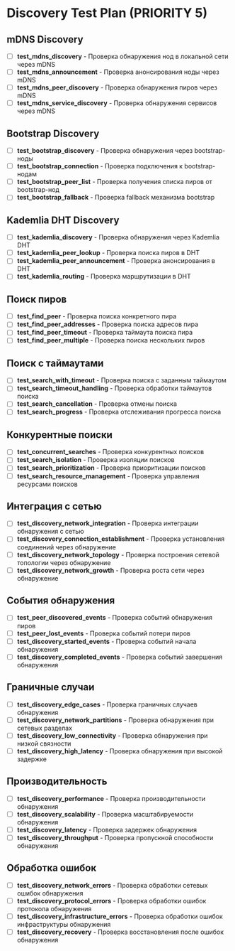 # Discovery Test Plan (PRIORITY 5)

## mDNS Discovery
- [ ] **test_mdns_discovery** - Проверка обнаружения нод в локальной сети через mDNS
- [ ] **test_mdns_announcement** - Проверка анонсирования ноды через mDNS
- [ ] **test_mdns_peer_discovery** - Проверка обнаружения пиров через mDNS
- [ ] **test_mdns_service_discovery** - Проверка обнаружения сервисов через mDNS

## Bootstrap Discovery
- [ ] **test_bootstrap_discovery** - Проверка обнаружения через bootstrap-ноды
- [ ] **test_bootstrap_connection** - Проверка подключения к bootstrap-нодам
- [ ] **test_bootstrap_peer_list** - Проверка получения списка пиров от bootstrap-нод
- [ ] **test_bootstrap_fallback** - Проверка fallback механизма bootstrap

## Kademlia DHT Discovery
- [ ] **test_kademlia_discovery** - Проверка обнаружения через Kademlia DHT
- [ ] **test_kademlia_peer_lookup** - Проверка поиска пиров в DHT
- [ ] **test_kademlia_peer_announcement** - Проверка анонсирования в DHT
- [ ] **test_kademlia_routing** - Проверка маршрутизации в DHT

## Поиск пиров
- [ ] **test_find_peer** - Проверка поиска конкретного пира
- [ ] **test_find_peer_addresses** - Проверка поиска адресов пира
- [ ] **test_find_peer_timeout** - Проверка таймаута поиска пира
- [ ] **test_find_peer_multiple** - Проверка поиска нескольких пиров

## Поиск с таймаутами
- [ ] **test_search_with_timeout** - Проверка поиска с заданным таймаутом
- [ ] **test_search_timeout_handling** - Проверка обработки таймаутов поиска
- [ ] **test_search_cancellation** - Проверка отмены поиска
- [ ] **test_search_progress** - Проверка отслеживания прогресса поиска

## Конкурентные поиски
- [ ] **test_concurrent_searches** - Проверка конкурентных поисков
- [ ] **test_search_isolation** - Проверка изоляции поисков
- [ ] **test_search_prioritization** - Проверка приоритизации поисков
- [ ] **test_search_resource_management** - Проверка управления ресурсами поисков

## Интеграция с сетью
- [ ] **test_discovery_network_integration** - Проверка интеграции обнаружения с сетью
- [ ] **test_discovery_connection_establishment** - Проверка установления соединений через обнаружение
- [ ] **test_discovery_network_topology** - Проверка построения сетевой топологии через обнаружение
- [ ] **test_discovery_network_growth** - Проверка роста сети через обнаружение

## События обнаружения
- [ ] **test_peer_discovered_events** - Проверка событий обнаружения пиров
- [ ] **test_peer_lost_events** - Проверка событий потери пиров
- [ ] **test_discovery_started_events** - Проверка событий начала обнаружения
- [ ] **test_discovery_completed_events** - Проверка событий завершения обнаружения

## Граничные случаи
- [ ] **test_discovery_edge_cases** - Проверка граничных случаев обнаружения
- [ ] **test_discovery_network_partitions** - Проверка обнаружения при сетевых разделах
- [ ] **test_discovery_low_connectivity** - Проверка обнаружения при низкой связности
- [ ] **test_discovery_high_latency** - Проверка обнаружения при высокой задержке

## Производительность
- [ ] **test_discovery_performance** - Проверка производительности обнаружения
- [ ] **test_discovery_scalability** - Проверка масштабируемости обнаружения
- [ ] **test_discovery_latency** - Проверка задержек обнаружения
- [ ] **test_discovery_throughput** - Проверка пропускной способности обнаружения

## Обработка ошибок
- [ ] **test_discovery_network_errors** - Проверка обработки сетевых ошибок обнаружения
- [ ] **test_discovery_protocol_errors** - Проверка обработки ошибок протокола обнаружения
- [ ] **test_discovery_infrastructure_errors** - Проверка обработки ошибок инфраструктуры обнаружения
- [ ] **test_discovery_recovery** - Проверка восстановления после ошибок обнаружения
